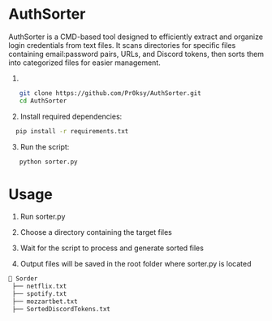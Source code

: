 # AuthSorter

AuthSorter is a CMD-based tool designed to efficiently extract and organize login credentials from text files. It scans directories for specific files containing email:password pairs, URLs, and Discord tokens, then sorts them into categorized files for easier management.

1.
```sh
   git clone https://github.com/Pr0ksy/AuthSorter.git
   cd AuthSorter
  ```
2. Install required dependencies:
```sh
  pip install -r requirements.txt
  ```
3. Run the script:
```sh
   python sorter.py
  ```

# Usage

1. Run sorter.py

2. Choose a directory containing the target files

3. Wait for the script to process and generate sorted files

4. Output files will be saved in the root folder where sorter.py is located

```sh
📂 Sorder
 ├── netflix.txt
 ├── spotify.txt
 ├── mozzartbet.txt
 ├── SortedDiscordTokens.txt
  ```
